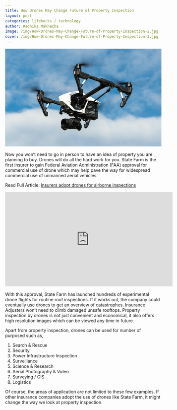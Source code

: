```yaml
---
title: How Drones May Change Future of Property Inspection
layout: post
categories: lifehacks / technology
author: Radhika Makhecha
image: /img/How-Drones-May-Change-Future-of-Property-Inspection-2.jpg
cover: /img/How-Drones-May-Change-Future-of-Property-Inspection-3.jpg
---
```


![Existential - How Drones May Change Future of Property Inspection](/img/How-Drones-May-Change-Future-of-Property-Inspection.jpg)

Now you won’t need to go in person to have an idea of property you are planning to buy. Drones will do all the hard work for you. 
State Farm is the first insurer to gain Federal Aviation Administration (FAA) approval for commercial use of drone which may help pave the way for widespread commercial use of unmanned aerial vehicles. 

Read Full Article: [Insurers adopt drones for airborne inspections](http://www.usatoday.com/story/news/2016/03/31/insurers-adopt-drones-airborne-inspections/82434322/)

<iframe title="USA TODAY - Embed Player" width="540" height="304" frameborder="0" scrolling="no" allowfullscreen="true" marginheight="0" marginwidth="0" src="http://www.usatoday.com/videos/embed/82457752/?fullsite=true"></iframe>

With this approval, State Farm has launched hundreds of experimental drone flights for routine roof inspections. If it works out, the company could eventually use drones to get an overview of catastrophes. Insurance Adjusters won’t need to climb damaged unsafe rooftops. 
Property inspection by drones is not just convenient and economical, it also offers high resolution images which can be viewed any time in future.

Apart from property inspection, drones can be used for number of purposed such as,

1. Search & Rescue
2. Security
3. Power Infrastructure Inspection
4. Surveillance
5. Science & Research
6. Aerial Photography & Video
7. Surveying / GIS
8. Logistics

Of course, the areas of application are not limited to these few examples. If other insurance companies adopt the use of drones like State Farm, it might change the way we look at property inspection.